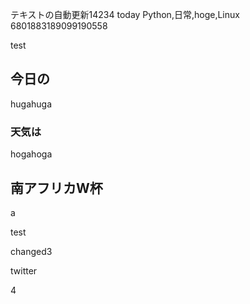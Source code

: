 テキストの自動更新14234 today
Python,日常,hoge,Linux
6801883189099190558
















test

## 今日の

hugahuga

### 天気は

hogahoga


## 南アフリカW杯
a










test




changed3




twitter






4



